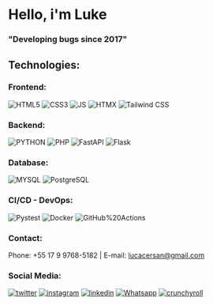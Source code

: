 # Hello, i'm Luke

### "Developing bugs since 2017"

<!-- ### GitHub Stats : -->

 <!-- ![Luke's GitHub stats](https://github-readme-stats.vercel.app/api?username=ocerqueira&show_icons=true&theme=dracula) -->


## Technologies:

### Frontend:
<div>
  <img alt="HTML5" src="https://img.shields.io/badge/HTML5-E34F26?style=for-the-badge&logo=html5&logoColor=white" />
  <img alt="CSS3" src="https://img.shields.io/badge/CSS3-1572B6?style=for-the-badge&logo=css3&logoColor=white" />
  <img alt="JS" src="https://img.shields.io/badge/JavaScript-323330?style=for-the-badge&logo=javascript&logoColor=F7DF1E" />
  <img alt="HTMX" src="https://img.shields.io/badge/htmx-3366CC.svg?style=for-the-badge&logo=htmx&logoColor=white" />
  <img alt="Tailwind CSS" src="https://img.shields.io/badge/Tailwind%20CSS-06B6D4.svg?style=for-the-badge&logo=Tailwind-CSS&logoColor=white" />
</div>

### Backend:
<div>
  <img alt="PYTHON" src="https://img.shields.io/badge/Python-14354C?style=for-the-badge&logo=python&logoColor=white" />
  <img alt="PHP" src="https://img.shields.io/badge/PHP-777BB4?style=for-the-badge&logo=php&logoColor=white" />
  <img alt="FastAPI" src="https://img.shields.io/badge/FastAPI-009688.svg?style=for-the-badge&logo=FastAPI&logoColor=white" />
  <img alt="Flask" src="https://img.shields.io/badge/Flask-000000.svg?style=for-the-badge&logo=Flask&logoColor=white" />
</div>

### Database:
<div>
  <img alt="MYSQL" src="https://img.shields.io/badge/MySQL-00000F?style=for-the-badge&logo=mysql&logoColor=white" />
  <img alt="PostgreSQL" src="https://img.shields.io/badge/PostgreSQL-4169E1.svg?style=for-the-badge&logo=PostgreSQL&logoColor=white" />
</div>

### CI/CD - DevOps:
<div>
  <img alt="Pystest" src="https://img.shields.io/badge/Pytest-0A9EDC.svg?style=for-the-badge&logo=Pytest&logoColor=white" />
  <img alt="Docker" src="https://img.shields.io/badge/Docker-2496ED.svg?style=for-the-badge&logo=Docker&logoColor=white" />
  <img alt="GitHub%20Actions" src="https://img.shields.io/badge/GitHub%20Actions-2088FF.svg?style=for-the-badge&logo=GitHub-Actions&logoColor=white" />
</div>
 
### Contact: 

Phone: +55 17 9 9768-5182 | E-mail: lucacersan@gmail.com

### Social Media:

[![twitter](https://img.shields.io/badge/Twitter-1DA1F2?style=for-the-badge&logo=twitter&logoColor=white)](https://twitter.com/tiuluque)
[![instagram](https://img.shields.io/badge/Instagram-E4405F?style=for-the-badge&logo=instagram&logoColor=white)](https://www.instagram.com/lucacersan)
[![linkedin](https://img.shields.io/badge/LinkedIn-0077B5?style=for-the-badge&logo=linkedin&logoColor=white)](https://www.linkedin.com/in/ocerqueira/)
[![Whatsapp](https://img.shields.io/badge/WhatsApp-25D366?style=for-the-badge&logo=whatsapp&logoColor=white)](https://wa.me/5517997685182)
[![crunchyroll](https://img.shields.io/badge/Crunchyroll-F47521?style=for-the-badge&logo=crunchyroll&logoColor=white)](https://www.crunchyroll.com/user/Tio-Luke)
